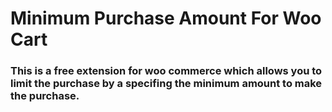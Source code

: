 # Minimum Purchase Amount For Woo Cart
### This is a free extension for woo commerce which allows you to limit the purchase by a specifing the minimum amount to make the purchase.